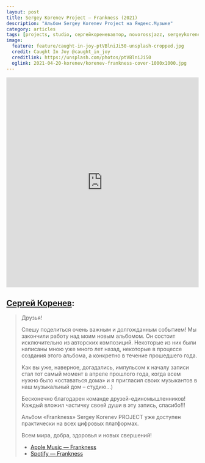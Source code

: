 ```yaml
---
layout: post
title: Sergey Korenev Project — Frankness (2021)
description: "Альбом Sergey Korenev Project на Яндекс.Музыке"
category: articles
tags: [projects, studio, сергейкореневавтор, novorossjazz, sergeykorenevproject, сергейкореневгитара, jazz, джазновороссийск, smoothjazz, новороссийск]
image:
  feature: feature/caught-in-joy-ptVBlniJi50-unsplash-cropped.jpg
  credit: Caught In Joy @caught_in_joy
  creditlink: https://unsplash.com/photos/ptVBlniJi50
  oglink: 2021-04-20-korenev/korenev-frankness-cover-1000x1000.jpg 
---
```


<iframe frameborder="0" style="border:none;width:100%;height:550px;" width="100%" height="550" src="https://music.yandex.ru/iframe/#album/14960901">Слушайте <a href='https://music.yandex.ru/album/14960901'>Frankness</a> — <a href='https://music.yandex.ru/artist/11408096'>Sergey Korenev</a> на Яндекс.Музыке</iframe>

## [Сергей Коренев](https://www.facebook.com/Sergey.Korenev.JAZZ/posts/3891561944244750):

>Друзья! 
>
>Спешу поделиться очень важным и долгожданным событием! 
>Мы закончили работу над моим новым альбомом. 
>Он состоит исключительно из авторских композиций. 
>Некоторые из них были написаны мною уже много лет назад, 
>некоторые в процессе создания этого альбома, а конкретно в течение прошедшего года. 
>
>Как вы уже, наверное, догадались, импульсом к началу записи стал тот самый 
>момент в апреле прошлого года, когда всем нужно было «оставаться дома» 
>и я пригласил своих музыкантов в наш музыкальный дом – студию…) 
>
>Бесконечно благодарен команде друзей-единомышленников! 
>Каждый вложил частичку своей души в эту запись, спасибо!!! 
>
>Альбом «Frankness» Sergey Korenev PROJECT уже доступен практически на всех цифровых платформах.
>
>Всем мира, добра, здоровья и новых свершений!
>
>* [Apple Music — Frankness](https://music.apple.com/us/album/frankness/1563461020)
>* [Spotify — Frankness](https://open.spotify.com/album/2TdSbJNFo6X91YFytMXU4Q)
